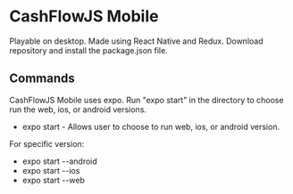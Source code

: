 # CashFlowJS Mobile 

Playable on desktop. Made using React Native and Redux. Download repository and install the package.json file.

## Commands

CashFlowJS Mobile uses expo. Run "expo start" in the directory to choose run the web, ios, or android versions.
- expo start - Allows user to choose to run web, ios, or android version.

For specific version:
- expo start --android
- expo start --ios
- expo start --web
